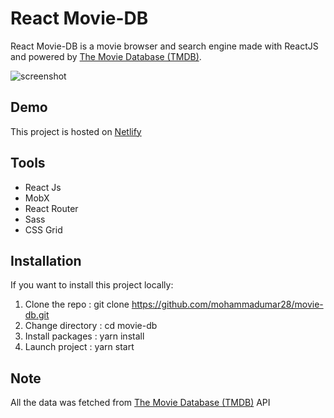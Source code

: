 # React Movie-DB

React Movie-DB is a movie browser and search engine made with ReactJS and powered by [The Movie Database (TMDB)](https://developers.themoviedb.org/3).

![screenshot](screenshot.png)


## Demo 

This project is hosted on [Netlify](https://youthful-lewin-21e201.netlify.com/)

## Tools

* React Js
* MobX
* React Router
* Sass
* CSS Grid

## Installation

If you want to install this project locally:

1. Clone the repo : git clone https://github.com/mohammadumar28/movie-db.git
2. Change directory : cd movie-db
3. Install packages : yarn install
4. Launch project : yarn start

## Note

All the data was fetched from [The Movie Database (TMDB)](https://developers.themoviedb.org/3) API
